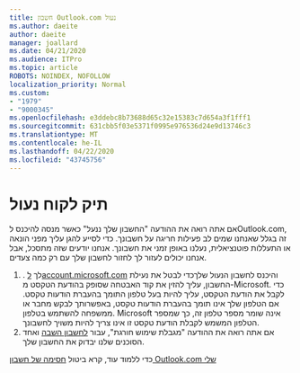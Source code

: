 ```yaml
---
title: חשבון Outlook.com נעול
ms.author: daeite
author: daeite
manager: joallard
ms.date: 04/21/2020
ms.audience: ITPro
ms.topic: article
ROBOTS: NOINDEX, NOFOLLOW
localization_priority: Normal
ms.custom:
- "1979"
- "9000345"
ms.openlocfilehash: e3ddebc8b73688d65c32e15383c7d654a3f1fff1
ms.sourcegitcommit: 631cbb5f03e5371f0995e976536d24e9d13746c3
ms.translationtype: MT
ms.contentlocale: he-IL
ms.lasthandoff: 04/22/2020
ms.locfileid: "43745756"
---
```

# <a name="account-locked"></a>תיק לקוח נעול

אם אתה רואה את ההודעה "החשבון שלך ננעל" כאשר מנסה להיכנס לOutlook.com, זה בגלל שאנחנו שמים לב פעילות חריגה על חשבונך. כדי לסייע להגן עליך מפני הונאה או התעללות פוטנציאלית, נעלנו באופן זמני את חשבונך. אנחנו יודעים שזה מתסכל, אבל אנחנו יכולים לעזור לך לחזור לחשבון שלך עם רק כמה צעדים.

1. . לך [לaccount.microsoft.com](https://go.microsoft.com/fwlink/?linkid=2090484) והיכנס לחשבון הנעול שלךכדי לבטל את נעילת החשבון, עליך להזין את קוד האבטחה שסופק בהודעת הטקסט מ-Microsoft. כדי לקבל את הודעת הטקסט, עליך להיות בעל טלפון התומך בהעברת הודעות טקסט. אם הטלפון שלך אינו תומך בהעברת הודעות טקסט, באפשרותך לבקש מחבר או ממשפחה להשתמש בטלפון. Microsoft אינה שומר מספר טלפון זה, כך שמספר הטלפון המשמש לקבלת הודעת טקסט זו אינו צריך להיות משויך לחשבונך.
2. אם אתה רואה את ההודעה "מגבלת שימוש חורגת", עבור [לחשבון השבה](https://go.microsoft.com/fwlink/?linkid=2090483) ואחד הסוכנים שלנו יבדוק את החשבון שלך.

כדי ללמוד עוד, קרא ביטול [חסימה של חשבון Outlook.com שלי](https://support.office.com/article/f4ad2701-d166-4d8b-8a6a-9af2a1f8a4c4?wt.mc_id=Office_Outlook_com_Alchemy) 